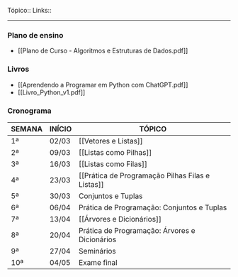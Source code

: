 Tópico::
Links::

---
### Plano de ensino
- [[Plano de Curso - Algoritmos e Estruturas de Dados.pdf]]

### Livros 
- [[Aprendendo a Programar em Python com ChatGPT.pdf]]
- [[Livro_Python_v1.pdf]]
### Cronograma
| SEMANA | INÍCIO | TÓPICO                                           |
| ------ | ------ | ------------------------------------------------ |
| 1ª     | 02/03  | [[Vetores e Listas]]                             |
| 2ª     | 09/03  | [[Listas como Pilhas]]                           |
| 3ª     | 16/03  | [[Listas como Filas]]                            |
| 4ª     | 23/03  | [[Prática de Programação Pilhas Filas e Listas]] |
| 5ª     | 30/03  | Conjuntos e Tuplas                               |
| 6ª     | 06/04  | Prática de Programação: Conjuntos e Tuplas       |
| 7ª     | 13/04  | [[Árvores e Dicionários]]                        |
| 8ª     | 20/04  | Prática de Programação: Árvores e Dicionários    |
| 9ª     | 27/04  | Seminários                                       |
| 10ª    | 04/05  | Exame final                                      |
